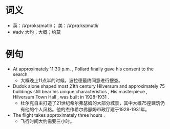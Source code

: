 # 词义
- 英：/əˈprɒksɪmətli/； 美：/əˈprɑːksɪmətli/
- #adv 大约；大概；约莫
# 例句
- At approximately 11:30 p.m. , Pollard finally gave his consent to the search
	- 大概晚上11点半的时候，波拉德最终同意进行搜查。
- Dudok alone shaped most 21th century Hilversum and approximately 75 buildings still bear his unique characteristics , His masterpiece , Hilversum Town Hall , was built in 1928-1931 .
	- 杜尔克自主打造了21世纪希尔弗瑟姆的大部分城景，其中大概75座建筑仍有他的个人风格。他的杰作希尔弗瑟姆市政厅建于1928-1931年。
- The flight takes approximately three hours .
	- 飞行时间大约需要三小时。
